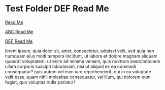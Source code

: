 Test Folder DEF Read Me
======================


[Read Me]( ./readme-reader.html )

[ ABC Read Me]( file:///C:/Dropbox/Public/git-repos/jaanga.github.io/libs/db/r6dev/readme-reader.html#../test-folder-abc/readme.md )

[ DEF Read Me]( ./readme-reader.html#../test-folder-def/readme.md )

lorem ipsum, quia dolor sit, amet, consectetur, adipisci velit, sed quia non numquam eius modi tempora incidunt, ut labore et dolore magnam aliquam quaerat voluptatem. ut enim ad minima veniam, quis nostrum exercitationem ullam corporis suscipit laboriosam, nisi ut aliquid ex ea commodi consequatur? quis autem vel eum iure reprehenderit, qui in ea voluptate velit esse, quam nihil molestiae consequatur, vel illum, qui dolorem eum fugiat, quo voluptas nulla pariatur?